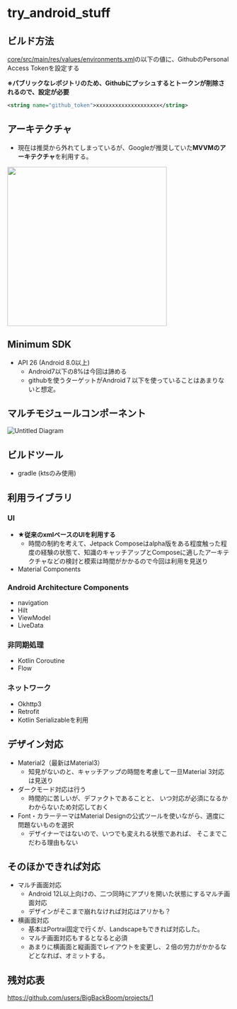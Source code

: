 # try_android_stuff

## ビルド方法
[core/src/main/res/values/environments.xml](https://github.com/BigBackBoom/try_android_stuff/blob/main/core/src/main/res/values/environments.xml)の以下の値に、GithubのPersonal Access Tokenを設定する

**※パブリックなレポジトリのため、Githubにプッシュするとトークンが削除されるので、設定が必要**

```xml
<string name="github_token">xxxxxxxxxxxxxxxxxxxx</string>
```


## アーキテクチャ
- 現在は推奨から外れてしまっているが、Googleが推奨していた**MVVMのアーキテクチャ**を利用する。
<img src="https://developer.android.com/topic/libraries/architecture/images/final-architecture.png?hl=ja" height="360px">

## Minimum SDK
- API 26 (Android 8.0以上)
  - Android7以下の8%は今回は諦める
  - githubを使うターゲットがAndroid７以下を使っていることはあまりないと想定。

## マルチモジュールコンポーネント

![Untitled Diagram](https://user-images.githubusercontent.com/8305895/204300955-a07e4ef9-eaec-4687-8a60-e9ef38a1c2f9.png)

## ビルドツール
- gradle (ktsのみ使用)

## 利用ライブラリ

### UI
- **★従来のxmlベースのUIを利用する**
  - 時間の制約を考えて、Jetpack Composeはalpha版をある程度触った程度の経験の状態て、知識のキャッチアップとComposeに適したアーキテクチャなどの検討と模索は時間がかかるので今回は利用を見送り
- Material Components

### Android Architecture Components
- navigation
- Hilt
- ViewModel
- LiveData

### 非同期処理
- Kotlin Coroutine
- Flow

### ネットワーク
- Okhttp3
- Retrofit
- Kotlin Serializableを利用

## デザイン対応
- Material2（最新はMaterial3）
  - 知見がないのと、キャッチアップの時間を考慮して一旦Material 3対応は見送り
- ダークモード対応は行う
  - 時間的に苦しいが、デファクトであることと、  いつ対応が必須になるかわからないため対応しておく
- Font・カラーテーマはMaterial Designの公式ツールを使いながら、適度に問題ないものを選択
  - デザイナーではないので、いつでも変えれる状態であれば、 そこまでこだわる理由もない

## そのほかできれば対応
- マルチ画面対応 
  - Android 12L以上向けの、二つ同時にアプリを開いた状態にするマルチ画面対応
  - デザインがそこまで崩れなければ対応はアリかも？
- 横画面対応
  - 基本はPortrai固定で行くが、Landscapeもできれば対応した。
  - マルチ画面対応もするとなると必須
  - あまりに横画面と縦画面でレイアウトを変更し、２倍の労力がかかるなどとなれば、オミットする。

## 残対応表
https://github.com/users/BigBackBoom/projects/1
